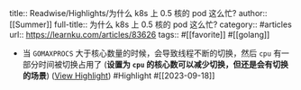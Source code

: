 title:: Readwise/Highlights/为什么 k8s 上 0.5 核的 pod 这么忙?
author:: [[Summer]]
full-title:: 为什么 k8s 上 0.5 核的 pod 这么忙?
category:: #articles
url:: https://learnku.com/articles/83626
tags:: #[[favorite]] #[[golang]]
- 当 `GOMAXPROCS` 大于核心数量的时候，会导致线程不断的切换，然后 `cpu` 有一部分时间被切换占用了 (**设置为 `cpu` 的核心数可以减少切换，但还是会有切换的场景**) ([View Highlight](https://read.readwise.io/read/01hak0rknnhwr7wd99mrbsmsff)) #Highlight #[[2023-09-18]]